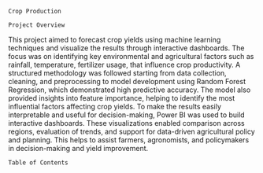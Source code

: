 `Crop Production`


`Project Overview`

This project aimed to forecast crop yields using machine learning techniques and visualize the results through interactive dashboards. The focus was on identifying key environmental and agricultural factors such as rainfall, temperature, fertilizer usage, that influence crop productivity. A structured methodology was followed starting from data collection, cleaning, and preprocessing to model development using Random Forest Regression, which demonstrated high predictive accuracy. The model also provided insights into feature importance, helping to identify the most influential factors affecting crop yields. To make the results easily interpretable and useful for decision-making, Power BI was used to build interactive dashboards. These visualizations enabled comparison across regions, evaluation of trends, and support for data-driven agricultural policy and planning.
This helps to assist farmers, agronomists, and policymakers in decision-making and yield improvement.


`Table of Contents`

